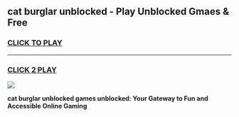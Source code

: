 
## cat burglar unblocked - Play Unblocked Gmaes & Free
<h3>
<a href="https://news.freeplayer.one?title=cat_burglar_unblocked&ref=16F">CLICK TO PLAY</a></h3>
<hr>

<h3>
<a href="https://news.freeplayer.one?title=cat_burglar_unblocked&ref=16F">CLICK 2 PLAY</a>
  
</h3>

<a href="https://news.freeplayer.one?title=cat_burglar_unblocked&ref=16F/"><img src="https://clearcache.store/games.png"></a>


**cat burglar unblocked games unblocked: Your Gateway to Fun and Accessible Online Gaming**
